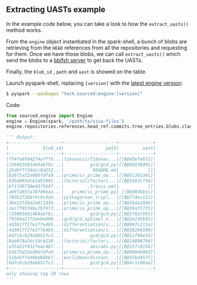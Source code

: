 ## Extracting UASTs example

In the example code below, you can take a look to how the `extract_uasts()` method works.

From the `engine` object instantiated in the spark-shell, a bunch of blobs are retrieving from the `HEAD` references from all the repositories and requesting for them. Once we have those blobs, we can call `extract_uasts()` which send the blobs to a [bblfsh server](https://github.com/bblfsh/server) to get back the UASTs.

Finally, the `blob_id` , `path` and `uast` is showed on the table.

Launch pyspark-shell, replacing `[version]` with the [latest engine version](http://search.maven.org/#search%7Cga%7C1%7Ctech.sourced):
```sh
$ pyspark --packages "tech.sourced:engine:[version]"
```

Code:
```python
from sourced.engine import Engine
engine = Engine(spark, '/path/to/siva-files')
engine.repositories.references.head_ref.commits.tree_entries.blobs.classify_languages().extract_uasts().select("blob_id", "path", "uast").show()

''' Output:
+--------------------+--------------------+-------------+
|             blob_id|                path|         uast|
+--------------------+--------------------+-------------+
|ff4fa0794274a7ffb...|fibonacci/fibonac...|[[B@43efe672]|
|7268016814b8ab7bc...|          gcd/gcd.py|[[B@66938491]|
|25dbfff34dcc8d252...|           README.md|           []|
|b2675a52ed6bfdfa9...|prime/is_prime_op...|[[B@51261a61]|
|63bd495dce1d53092...|factorial/factori...|[[B@3163c734]|
|bf17d9730e43f5697...|         .travis.yml|           []|
|a697a655a7bfd6ba1...|   prime/is_prime.py| [[B@d036b1c]|
|76052f368f4c9c8de...|pythagorean_tripl...|[[B@774ec121]|
|3be2253ba2e871d3b...|prime/is_prime_op...|[[B@16da28bb]|
|1ec7f95f8be7bf4f3...|prime/is_prime_op...|[[B@39af1733]|
|7268016814b8ab7bc...|          gcd/gcd.py|[[B@2f62c091]|
|793b6e21f2eebe900...|gcd/gcd_optimal_e...|[[B@2e245b95]|
|4d3617f27e277e4b5...|differentiation/s...|[[B@697c211a]|
|4d3617f27e277e4b5...|differentiation/s...|[[B@282bb589]|
|6d7c6cb29abb52fc2...|          gcd/gcd.py|[[B@11f49e55]|
|8ab978a56c5dcb239...|factorial/factori...|[[B@1d80870d]|
|e35a52f431feac4b7...|          abs/abs.py|[[B@157c0156]|
|b2675a52ed6bfdfa9...|prime/is_prime_op...|[[B@608e698d]|
|51bdeff4494d60bb7...|euclidean/distanc...|[[B@55bd45ff]|
|6d7c6cb29abb52fc2...|          gcd/gcd.py|[[B@4c1c08aa]|
+--------------------+--------------------+-------------+
only showing top 20 rows
'''
```

